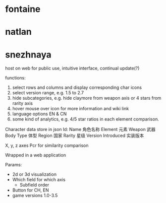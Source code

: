 # fontaine


# natlan


# snezhnaya

host on web for public use, intuitive interface, continual update(?)

functions: 
1. select rows and columns and display corresponding char icons
2. select version range, e.g. 1.5 to 2.7
3. hide subcategories, e.g. hide claymore from weapon axis or 4 stars from rarity axis
4. hover mouse over icon for more information and wiki link 
5. language options EN & CN
6. some kind of analytics, e.g. 4/5 star ratios in each element comparison. 

Character data store in json 
Id: 
Name 角色名称
Element 元素
Weapon 武器
Body Type 体型
Region 国家
Rarity 星级
Version Introduced 实装版本

X, y, z axes 
Pcr for similarity comparison 

Wrapped in a web application

Params: 
* 2d or 3d visualization
* Which field for which axis 
    * Subfield order 
* Button for CH, EN
* game versions 1.0-3.5

